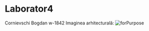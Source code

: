 # Laborator4
Cornievschi Bogdan
w-1842
Imaginea arhitecturală:
![forPurpose](https://user-images.githubusercontent.com/63285133/135467474-9ef6ea29-d395-4e18-a4e0-adfda7306e14.jpg)
